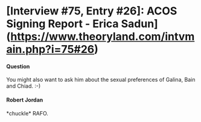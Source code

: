 # [Interview #75, Entry #26]: ACOS Signing Report - Erica Sadun](https://www.theoryland.com/intvmain.php?i=75#26)

#### Question

You might also want to ask him about the sexual preferences of Galina, Bain and Chiad. :-)

#### Robert Jordan

\*chuckle\* RAFO.

